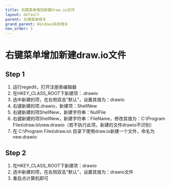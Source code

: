 ```yaml
---
title: 右键菜单增加新建draw.io文件
layout: default
parent: 右键菜单相关
grand_parent: Windows系统相关
nav_order: 3
---
```


# 右键菜单增加新建draw.io文件
## Step 1
1. 运行regedit，打开注册表编辑器
2. 在HKEY_CLASS_ROOT下新建项：.drawio
3. 选中新建的项，在右侧双击"默认"，设置其值为：drawio
4. 右键新建的项.drawio，新建项：ShellNew
5. 右键新建的项ShellNew，新建字符串：NullFile
6. 右键新建的项ShellNew，新建字符串：FileName，修改其值为：C:\Program Files\draw.io\new.drawio（若不执行此项，新建的文件drawio不识别）
7. 在 C:\Program Files\draw.io\ 目录下使用draw.io新建一个文件，命名为new.drawio

## Step 2
1. 在HKEY_CLASS_ROOT下新建项：drawio
2. 选中新建的项，在右侧双击"默认"，设置其值为：drawio文件
3. 重启点计算机即可
